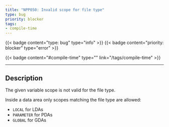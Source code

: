 ```yaml
---
title: "NPP050: Invalid scope for file type"
type: bug
priority: blocker
tags:
- compile-time 
---
```


{{< badge content="type: bug" type="info" >}}
{{< badge content="priority: blocker" type="error" >}}


{{< badge content="#compile-time" type="" link="/tags/compile-time" >}}

---

## Description
The given variable scope is not valid for the file type.

Inside a data area only scopes matching the file type are allowed:

- `LOCAL` for LDAs
- `PARAMETER` for PDAs
- `GLOBAL` for GDAs
